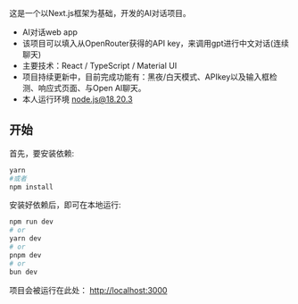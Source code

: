 这是一个以Next.js框架为基础，开发的AI对话项目。

- AI对话web app
- 该项目可以填入从OpenRouter获得的API key，来调用gpt进行中文对话(连续聊天)
- 主要技术：React / TypeScript / Material UI
- 项目持续更新中，目前完成功能有：黑夜/白天模式、APIkey以及输入框检测、响应式页面、与Open AI聊天。
- 本人运行环境 node.js@18.20.3

## 开始

首先，要安装依赖:

```bash
yarn
#或者
npm install
```

安装好依赖后，即可在本地运行:

```bash
npm run dev
# or
yarn dev
# or
pnpm dev
# or
bun dev
```

项目会被运行在此处： [http://localhost:3000](http://localhost:3000)